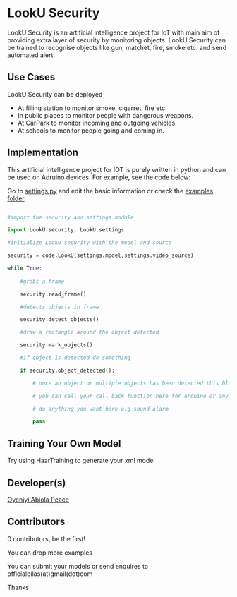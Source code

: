 # LookU Security

LookU Security is an artificial intelligence project for IoT with main aim of providing extra layer of security by monitoring objects. LookU Security can be trained to recognise objects like gun, matchet, fire, smoke etc. and send automated alert.

## Use Cases

LookU Security can be deployed 

- At filling station to monitor smoke, cigarret, fire etc.
- In public places to monitor people with dangerous weapons.
- At CarPark to monitor incoming and outgoing vehicles.
- At schools to monitor people going and coming in.


## Implementation

This artificial intelligence project for IOT is purely written in python and can be used on Adruino devices. For example, see the code below:

Go to [settings.py](settings.py) and edit the basic information or check the [examples folder](examples)

```python 

#import the security and settings module

import LookU.security, LookU.settings

#initialize LookU security with the model and source

security = code.LookU(settings.model,settings.video_source)

while True:
    
    #grabs a frame

    security.read_frame()

    #detects objects in frame

    security.detect_objects()

    #draw a rectangle around the object detected

    security.mark_objects()

    #if object is detected do something

    if security.object_detected():

        # once an object or multiple objects has been detected this block is executed

        # you can call your call back function here for Arduino or any devices

        # do anything you want here e.g sound alarm

        pass

```

## Training Your Own Model

Try using HaarTraining to generate your xml model

## Developer(s)

[Oyeniyi Abiola Peace](https://twitter.com/_iamoracle)

## Contributors

0 contributors, be the first!

You can drop more examples

You can submit your models or send enquires to officialbilas(at)gmail(dot)com

Thanks
